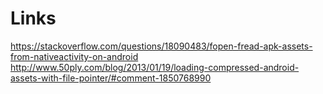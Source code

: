# Links
https://stackoverflow.com/questions/18090483/fopen-fread-apk-assets-from-nativeactivity-on-android
http://www.50ply.com/blog/2013/01/19/loading-compressed-android-assets-with-file-pointer/#comment-1850768990
